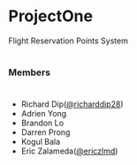 # ProjectOne

Flight Reservation Points System

#

### Members
#
 - Richard Dip([@richarddip28](https://github.com/richarddip28))
 - Adrien Yong
 - Brandon Lo
 - Darren Prong
 - Kogul Bala
 - Eric Zalameda([@ericzlmd](https://github.com/ericzlmd))
